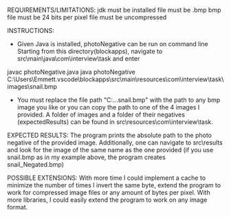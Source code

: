 REQUIREMENTS/LIMITATIONS: 
jdk must be installed
file must be .bmp
bmp file must be 24 bits per pixel
file must be uncompressed

INSTRUCTIONS:
 - Given Java is installed, photoNegative can be run on command line
   Starting from this directory(blockapps), navigate to src\main\java\com\interview\task and enter

javac photoNegative.java
java photoNegative C:\Users\Emmett\.vscode\blockapps\src\main\resources\com\interview\task\images\snail.bmp

 - You must replace the file path "C:...snail.bmp" with the path to any bmp image you like 
   or you can copy the path to one of the 4 images I provided.
   A folder of images and a folder of their negatives (expectedResults) can be found in src\resources\com\interview\task.

EXPECTED RESULTS:
The program prints the absolute path to the photo negative of the provided image.
Additionally, one can navigate to src\results and look for the image of the same name as the one provided
(if you use snail.bmp as in my example above, the program creates snail_Negated.bmp)

POSSIBLE EXTENSIONS: 
With more time I could implement a cache to minimize the number of times I invert the same byte, extend the program to work for compressed image files or any amount of bytes per pixel. 
With more libraries, I could easily extend the program to work on any image format. 
